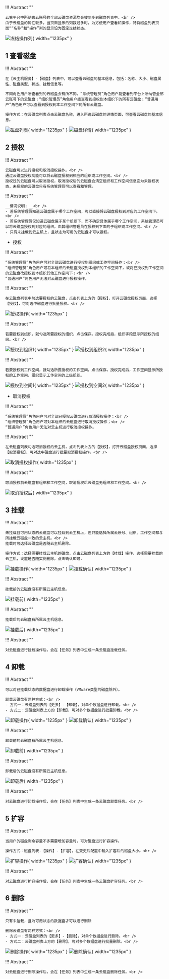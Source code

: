 !!! Abstract ""

    云管平台中所纳管云账号的全部云磁盘资源均会被同步到磁盘列表中。<br />
    由于云磁盘的属性较多，当页面显示的列数过多时，为方便用户查看和操作，特将磁盘列表页面““名称”和“操作”列的显示设为固定冻结状态。

![冻结操作列](../../img/cloud-server/disk/冻结操作列.png){ width="1235px" }

## 1 查看磁盘

!!! Abstract ""

    在【云主机服务】-【磁盘】列表中，可以查看云磁盘的基本信息，包括：名称、大小、磁盘属性、磁盘类型、状态、挂载信息等。
    
    不同角色用户所查看到的云磁盘会有所不同。“系统管理员”角色用户能查看到平台上所纳管全部云账号下的云磁盘；“组织管理员”角色用户能查看到授权到本组织下的所有云磁盘；“普通用户”角色用户可以查看到授权到本工作空间下的所有云磁盘。
    
    操作方式：在云磁盘列表点击云磁盘名称，进入所选云磁盘的详情页面，可查看云磁盘的基本信息。

![磁盘列表](../../img/cloud-server/disk/磁盘列表.png){ width="1235px" }
![磁盘详情](../../img/cloud-server/disk/磁盘详情.png){ width="1235px" }

## 2 授权

!!! Abstract ""

    云磁盘可以进行授权和取消授权操作。<br />
    通过云磁盘授权功能可以将云磁盘授权到相应的组织或工作空间。<br />
    授权过的云磁盘可以取消授权，取消授权后的云磁盘会清空组织和工作空间信息变为未授权状态，未授权的云磁盘只有系统管理员可以查看和管理。

!!! Abstract ""

    __情况说明：__<br />
    - 若系统管理员知道云磁盘属于哪个工作空间，可以直接将云磁盘授权到对应的工作空间下。<br />
    - 若系统管理员仅知道云磁盘属于某个组织下，而不确定具体属于哪个工作空间，系统管理员可以将云磁盘授权到对应的组织，由其组织管理员在授权到下面的子组织或工作空间。<br />
    - 只有未挂载到云主机上，且状态为可用的云磁盘才可以授权。

- 授权

!!! Abstract ""

    “系统管理员”角色用户可对全部云磁盘进行授权到组织或工作空间操作；<br />
    “组织管理员”角色用户可将本组织的云磁盘授权到本组织的工作空间下，或将已授权到工作空间的云磁盘改授权到本组织其他工作空间下；<br />
    “普通用户”角色用户无法对云磁盘进行授权操作。

!!! Abstract ""

    在云磁盘列表中勾选要授权的云磁盘，点击列表上方的【授权】，打开云磁盘授权页面，选择【授权】，可对选中磁盘进行批量授权。<br />

![授权操作](../../img/cloud-server/disk/授权操作.png){ width="1235px" }

!!! Abstract ""

    若要授权到组织，就勾选所要授权的组织，点击保存。授权完成后，组织字段显示所授权的组织。<br />

![授权到组织1](../../img/cloud-server/disk/授权到组织1.png){ width="1235px" }
![授权到组织2](../../img/cloud-server/disk/授权到组织2.png){ width="1235px" }

!!! Abstract ""

    若要授权到工作空间，就勾选所要授权的工作空间，点击保存。授权完成后，工作空间显示所授权的工作空间，组织显示工作空间的上级组织。

![授权到空间1](../../img/cloud-server/disk/授权到空间1.png){ width="1235px" }
![授权到空间2](../../img/cloud-server/disk/授权到空间2.png){ width="1235px" }

- 取消授权

!!! Abstract ""

    “系统管理员”角色用户可对全部已授权云磁盘进行取消授权操作；<br />
    “组织管理员”角色用户可对本组织的云磁盘进行取消授权操作；<br />
    “普通用户”角色用户无法对云主机进行取消授权操作。

!!! Abstract ""

    在云磁盘列表勾选取消授权的云主机，点击列表上方的【授权】，打开云磁盘授权页面，选择【取消授权】，可对选中磁盘进行批量取消授权操作。<br />

![取消授权操作](../../img/cloud-server/disk/取消授权操作.png){ width="1235px" }

!!! Abstract ""

    取消授权前云磁盘有组织和工作空间，取消授权后云磁盘无组织和工作空间。<br />

![取消授权后](../../img/cloud-server/disk/取消授权后.png){ width="1235px" }

## 3 挂载

!!! Abstract ""
    
    未挂载且可用状态的云磁盘可以挂载到云主机上，但只能选择所属云账号、组织、工作空间都与所挂载云磁盘一致的云主机。<br />
    挂载时可选择云磁盘是否随云主机删除。

    操作方式：选择需要挂载云主机的磁盘，点击云磁盘列表上方的【挂载】操作，选择需要挂载的云主机，设置是否随实例删除，点击确认即可.

![挂载操作](../../img/cloud-server/disk/挂载操作.png){ width="1235px" }
![挂载确认](../../img/cloud-server/disk/挂载确认.png){ width="1235px" }

!!! Abstract ""

    挂载前的云磁盘没有所属云主机信息。

![挂载前](../../img/cloud-server/disk/挂载前.png){ width="1235px" }


!!! Abstract ""

    挂载后的云磁盘有所属云主机信息。

![挂载后](../../img/cloud-server/disk/挂载后.png){ width="1235px" }

!!! Abstract ""

    对云磁盘进行挂载操作后，会在【任务】列表中生成一条云磁盘挂载任务。

## 4 卸载

!!! Abstract ""

    可以对已挂载状态的数据盘进行卸载操作（VMware类型的磁盘除外）。

    卸载云磁盘有两种方式：<br />
    - 方式一：云磁盘列表的【更多】-【卸载】，对单个数据盘进行卸载。<br />
    - 方式二：云磁盘列表上方的【卸载】，可对多个数据盘进行批量卸载。<br />

![卸载操作](../../img/cloud-server/disk/卸载操作.png){ width="1235px" }
![卸载确认](../../img/cloud-server/disk/卸载确认.png){ width="1235px" }

!!! Abstract ""

    卸载前的云磁盘有所属云主机信息。

![卸载前](../../img/cloud-server/disk/挂载后.png){ width="1235px" }


!!! Abstract ""

    卸载后的云磁盘没有所属云主机信息。

![卸载后](../../img/cloud-server/disk/挂载前.png){ width="1235px" }

!!! Abstract ""

    对云磁盘进行卸载操作后，会在【任务】列表中生成一条云磁盘卸载任务。<br />

## 5 扩容

!!! Abstract ""

    当用户的磁盘剩余容量不多需要增加容量时，可对磁盘进行扩容操作。

    操作方式：磁盘列表-【操作】-【扩容】，在变更后配置中输入扩容后的磁盘大小。<br />

![扩容操作](../../img/cloud-server/disk/扩容操作.png){ width="1235px" }
![扩容确认](../../img/cloud-server/disk/扩容确认.png){ width="1235px" }

!!! Abstract ""

    对云磁盘进行扩容操作后，会在【任务】列表中生成一条云磁盘扩容任务。<br />

## 6 删除

!!! Abstract ""

    只有未挂载，且为可用状态的数据盘才可以进行删除
    
    删除云磁盘有两种方式：<br />
    - 方式一：云磁盘列表的【更多】-【删除】，对单个数据盘进行删除。<br />
    - 方式二：云磁盘列表上方的【删除】，可对多个数据盘进行批量删除。<br />

![删除操作](../../img/cloud-server/disk/删除操作.png){ width="1235px" }
![删除确认](../../img/cloud-server/disk/删除确认.png){ width="1235px" }

!!! Abstract ""

    对云磁盘进行删除操作后，会在【任务】列表中生成一条云磁盘删除任务。<br />